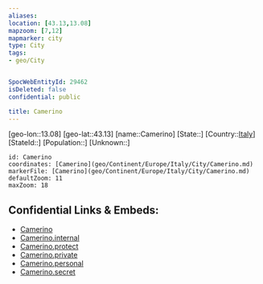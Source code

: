 ```yaml
---
aliases: 
location: [43.13,13.08]
mapzoom: [7,12] 
mapmarker: city 
type: City
tags:
- geo/City


SpocWebEntityId: 29462
isDeleted: false
confidential: public

title: Camerino
---
```

[geo-lon::13.08]
[geo-lat::43.13]
[name::Camerino]
[State::]
[Country::[Italy](geo/Continent/Europe/Italy.md)]
[StateId::]
[Population::]
[Unknown::]


```leaflet
id: Camerino
coordinates: [Camerino](geo/Continent/Europe/Italy/City/Camerino.md)
markerFile: [Camerino](geo/Continent/Europe/Italy/City/Camerino.md)
defaultZoom: 11 
maxZoom: 18
```


## Confidential Links & Embeds: 
- [Camerino](../../../../../../_public/geo/Continent/Europe/Italy/City/Camerino.md) 
- [Camerino.internal](../../../../../../_internal/geo/Continent/Europe/Italy/City/Camerino.internal.md) 
- [Camerino.protect](../../../../../../_protect/geo/Continent/Europe/Italy/City/Camerino.protect.md) 
- [Camerino.private](../../../../../../_private/geo/Continent/Europe/Italy/City/Camerino.private.md) 
- [Camerino.personal](../../../../../../_personal/geo/Continent/Europe/Italy/City/Camerino.personal.md) 
- [Camerino.secret](../../../../../../_secret/geo/Continent/Europe/Italy/City/Camerino.secret.md) 
